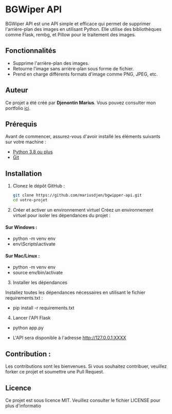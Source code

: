 # BGWiper API

BGWiper API est une API simple et efficace qui permet de supprimer l'arrière-plan des images en utilisant Python. Elle utilise des bibliothèques comme Flask, rembg, et Pillow pour le traitement des images.

## Fonctionnalités

- Supprime l'arrière-plan des images.
- Retourne l'image sans arrière-plan sous forme de fichier.
- Prend en charge différents formats d'image comme PNG, JPEG, etc.

## Auteur

Ce projet a été créé par **Djenontin Marius**. Vous pouvez consulter mon portfolio [ici](https://marius-djenontin.com).

## Prérequis

Avant de commencer, assurez-vous d'avoir installé les éléments suivants sur votre machine :

- [Python 3.8 ou plus](https://www.python.org/downloads/)
- [Git](https://git-scm.com/)

## Installation

1. Clonez le dépôt GitHub :
   ```bash
   git clone https://github.com/mariusdjen/bgwipper-api.git
   cd votre-projet

2. Créer et activer un environnement virtuel
Créez un environnement virtuel pour isoler les dépendances du projet :

#### Sur Windows : 
 - python -m venv env
 - env\Scripts\activate 
#### Sur Mac/Linux :
 - python -m venv env
 - source env/bin/activate


3. Installer les dépendances

Installez toutes les dépendances nécessaires en utilisant le fichier requirements.txt :
  - pip install -r requirements.txt

4. Lancer l'API Flask
 - python app.py

 - L'API sera disponible à l'adresse http://127.0.0.1:XXXX

## Contribution : 
Les contributions sont les bienvenues. Si vous souhaitez contribuer, veuillez forker ce projet et soumettre une Pull Request.
## Licence
Ce projet est sous licence MIT. Veuillez consulter le fichier LICENSE pour plus d'informatio







